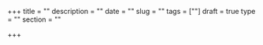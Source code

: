 +++
title = ""
description = ""
date = ""
slug = ""
tags = [""]
draft = true
type = ""
section = ""


+++
